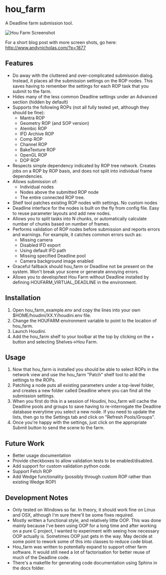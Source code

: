 # hou_farm
A Deadline farm submission tool.

![Hou Farm Screenshot](http://www.andynicholas.com/wp-content/uploads/2017/07/Submit.png)

For a short blog post with more screen shots, go here: http://www.andynicholas.com/?p=1877

## Features

  * Do away with the cluttered and over-complicated submission dialog. Instead, it places all the submission settings on the ROP nodes. This saves having to remember the settings for each ROP task that you submit to the farm.
  * Hides many of the less common Deadline settings under an Advanced section (hidden by default)
  * Supports the following ROPs (not all fully tested yet, although they should be fine):
    * Mantra ROP
    * Geometry ROP (and SOP version)
    * Alembic ROP
    * IFD Archive ROP
    * Comp ROP
    * Channel ROP
    * BakeTexture ROP
    * OpenGL ROP
    * DOP ROP
  * Respects simple dependency indicated by ROP tree network. Creates jobs on a ROP by ROP basis, and does not split into individual frame dependencies.
  * Allows submission of:
    * Individual nodes
    * Nodes above the submitted ROP node
    * The entire connected ROP tree.
  * Shelf tool patches existing ROP nodes with settings. No custom nodes
  * Deadline interface for the nodes is built on the fly from config file. Easy to reuse parameter layouts and add new nodes.
  * Allows you to split tasks into N chunks, or automatically calculate number of chunks based on number of frames.
  * Performs validation of ROP nodes before submission and reports errors and warnings. For example, it catches common errors such as:
    * Missing camera
    * Disabled IFD export
    * Using default IFD path
    * Missing specified Deadline pool
    * Camera background image enabled
  * Graceful fallback should hou_farm or Deadline not be present on the system. Won't break your scene or generate annoying errors.
  * Allows you to develop/test Hou Farm without Deadline installed by defining HOUFARM_VIRTUAL_DEADLINE in the environment.

## Installation

  1) Open hou_farm_example.env and copy the lines into your own $HOME/houdini/XX.Y/houdini.env file. 
  1) Change the HOUFARM environment variable to point to the location of hou_farm.
  1) Launch Houdini.
  1) Add the hou_farm shelf to your toolbar at the top by clicking on the + button and selecting Shelves->Hou Farm.

## Usage
  1) Now that hou_farm is installed you should be able to select ROPs in the network view and use the hou_farm "Patch" shelf tool to add the settings to the ROPs.
  1) Patching a node puts all existing parameters under a top-level folder, and creates a new folder called Deadline where you can find all the submission settings.
  1) When you first do this in a session of Houdini, hou_farm will cache the Deadline pools and groups to save having to re-interrogate the Deadline database everytime you select a new node. If you need to update the lists, then go to the Settings tab and click on "Refresh Pools/Groups".
  1) Once you're happy with the settings, just click on the appropriate Submit button to send the scene to the farm.

## Future Work

  * Better usage documentation
  * Provide checkboxes to allow validation tests to be enabled/disabled.
  * Add support for custom validation python code.
  * Support Fetch ROP
  * Add Wedge functionality (possibly through custom ROP rather than existing Wedge ROP)

## Development Notes

  * Only tested on Windows so far. In theory, it should work fine on Linux and OSX, although I'm sure there'll be some fixes required.
  * Mostly written a functional style, and relatively little OOP. This was done mainly because I've been using OOP for a long time and after working on a pure C project, I wanted to experiment with seeing how necessary OOP actually is. Sometimes OOP just gets in the way. May decide at some point to rework some of this into classes to reduce code bloat.
  * Hou_farm was written to potentially expand to support other farm software. It would still need a lot of factorisation for better reuse of much of the Deadline code.
  * There's a makefile for generating code documentation using Sphinx in the docs folder.
  
  
  
